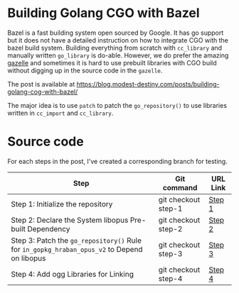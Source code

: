 # Building Golang CGO with Bazel

Bazel is a fast building system open sourced by Google. It has go  support but it does not have a detailed instruction on how to integrate  CGO with the bazel build system. Building everything from scratch with `cc_library` and manually written `go_library` is do-able. However, we do prefer the amazing [gazelle](https://github.com/bazelbuild/bazel-gazelle) and sometimes it is hard to use prebuilt libraries with CGO build without digging up in the source code in the `gazelle`.



The post is available at https://blog.modest-destiny.com/posts/building-golang-cog-with-bazel/



The major idea is to use `patch` to patch the `go_repository()` to use libraries written in `cc_import` and `cc_library`.

# Source code

For each steps in the post, I've created a corresponding branch for testing.

| Step                                                         | Git command         | URL Link                                                     |
| ------------------------------------------------------------ | ------------------- | ------------------------------------------------------------ |
| Step 1: Initialize the repository                            | git checkout step-1 | [Step 1](https://github.com/adamcavendish/bazel-cgo-demo/tree/step-1) |
| Step 2: Declare the System libopus Pre-built Dependency      | git checkout step-2 | [Step 2](https://github.com/adamcavendish/bazel-cgo-demo/tree/step-2) |
| Step 3: Patch the `go_repository()` Rule for `in_gopkg_hraban_opus_v2` to Depend on libopus | git checkout step-3 | [Step 3](https://github.com/adamcavendish/bazel-cgo-demo/tree/step-3) |
| Step 4: Add ogg Libraries for Linking                        | git checkout step-4 | [Step 4](https://github.com/adamcavendish/bazel-cgo-demo/tree/step-4) |

